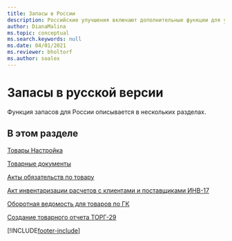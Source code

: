 ```yaml
---
title: Запасы в России
description: Российские улучшения включают дополнительные функции для управления запасами.
author: DianaMalina
ms.topic: conceptual
ms.search.keywords: null
ms.date: 04/01/2021
ms.reviewer: bholtorf
ms.author: soalex
---
```


# Запасы в русской версии

Функция запасов для России описывается в нескольких разделах.

## В этом разделе

[Товары Настройка](Inventory-Setup.md)

[Товарные документы](Item-Documents.md)

[Акты обязательств по товару](Item-Obligatory-Acts.md)

[Акт инвентаризации расчетов с клиентами и поставщиками ИНВ-17](Inventory-Act-of-Receivables-And-Payables-INV-17.md)

[Оборотная ведомость для товаров по ГК](Item-General-Ledger-Turnover.md)

[Создание товарного отчета ТОРГ-29](How-to-Create-the-TORG-29-Goods-Report.md)


[!INCLUDE[footer-include](../../includes/footer-banner.md)]